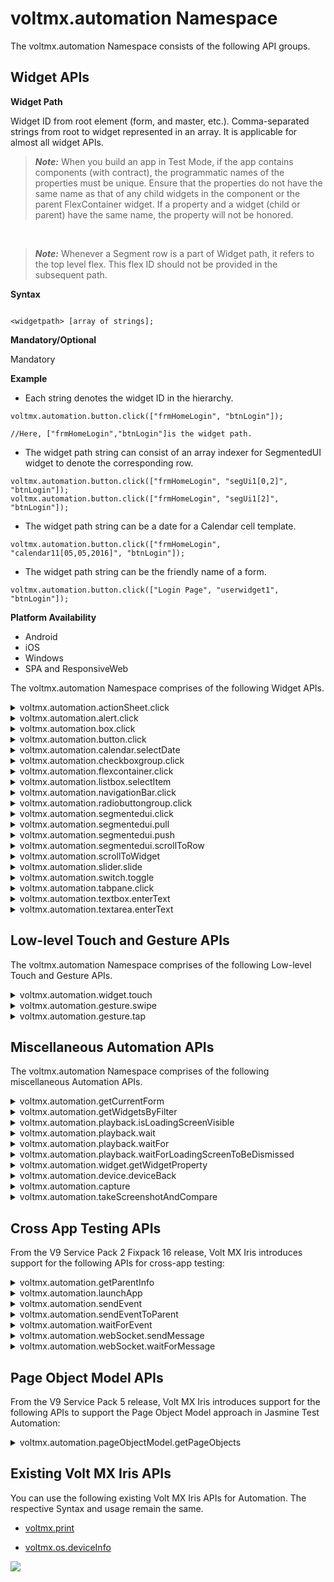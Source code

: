                              


voltmx.automation Namespace
=========================

The voltmx.automation Namespace consists of the following API groups.

Widget APIs
-----------

**Widget Path**

Widget ID from root element (form, and master, etc.). Comma-separated strings from root to widget represented in an array. It is applicable for almost all widget APIs.

> **_Note:_** When you build an app in Test Mode, if the app contains components (with contract), the programmatic names of the properties must be unique. Ensure that the properties do not have the same name as that of any child widgets in the component or the parent FlexContainer widget. If a property and a widget (child or parent) have the same name, the property will not be honored. 

<br>

> **_Note:_** Whenever a Segment row is a part of Widget path, it refers to the top level flex. This flex ID should not be provided in the subsequent path.

<b>Syntax</b>

```

<widgetpath> [array of strings];
```

<b>Mandatory/Optional</b>

Mandatory

<b>Example</b>

*   Each string denotes the widget ID in the hierarchy.
    

```
voltmx.automation.button.click(["frmHomeLogin", "btnLogin"]);

//Here, ["frmHomeLogin","btnLogin"]is the widget path.

```

*   The widget path string can consist of an array indexer for SegmentedUI widget to denote the corresponding row.
    

```
voltmx.automation.button.click(["frmHomeLogin", "segUi1[0,2]", "btnLogin"]);
voltmx.automation.button.click(["frmHomeLogin", "segUi1[2]", "btnLogin"]);
```

*   The widget path string can be a date for a Calendar cell template.

```
voltmx.automation.button.click(["frmHomeLogin", "calendar11[05,05,2016]", "btnLogin"]);
```

*   The widget path string can be the friendly name of a form.

```
voltmx.automation.button.click(["Login Page", "userwidget1", "btnLogin"]);
```

<b>Platform Availability</b>

*   Android
*   iOS
*   Windows
*   SPA and ResponsiveWeb

The voltmx.automation Namespace comprises of the following Widget APIs.

<details close markdown="block"><summary>voltmx.automation.actionSheet.click</summary> 

* * *

Triggers the click event on the provided action item, if it is visible. If the action item is not available, this API returns the No matching actionItem found message.

<b>Syntax</b>

```

voltmx.automation.actionSheet.click("actionItemTitle");
```

<b>Input Parameters</b>

  
| Parameters | Description |
| --- | --- |
| actionItemTitle [string] [Mandatory] | The name of the actionSheet item.|

 

<b>Example</b>

```
voltmx.automation.actionSheet.click("actionItemTitle");
```

<b>Return Values</b>

None

<b>Remarks</b>

Support for the record and playback features for this API is available from the V9 Service Pack 2 Fixpack 16 version of Volt MX Iris.

<b>Platform Availability</b>

*   iOS


* * *
</details>
<details close markdown="block"><summary>voltmx.automation.alert.click</summary> 

* * *

Clicks the provided button, if visible, for the Alert. If multiple alerts are simultaneously shown, this API clicks the most recent alert displayed on the screen.

<b>Syntax</b>

```

voltmx.automation.alert.click(<buttonIndex>);
```

<b>Input Parameters</b>

  
| Parameters | Description |
| --- | --- |
| buttonIndex \[0 or 1\] \[Optional\] | Alert widget supports two buttons. This APIs triggers the click on the YES label if the index is 0, and it triggers the click on the NO label if the index is 1. If the [alert type](voltmx.ui_functions_alert.md#alertType) is **information**, this API triggers the click on the OK label if the index is 0. If you do not pass any buttonIndex, the API triggers the click on the NO label for confirmation alerts and the OK label for information alerts. |

 

<b>Example</b>

```
voltmx.automation.alert.click(0);
```

<b>Return Values</b>

None

<b>Platform Availability</b>

*   Android
*   iOS
*   Windows

<b>Remarks</b>

While using Jasmine Test Automation on the Adaptive Web or Responsive Web platforms, you can use the [spyon](https://jasmine.github.io/api/3.1/global.md#spyOn) API that is provided by Jasmine to gain more control over the alerts.

For Example, you can use the `var spy = spyOn(window, '<method>').and.returnValue(<value>);` code snippet to always return the value that you specify.

The value of <method> and <value >depend on the [type of alert](voltmx.ui_functions_alert.md#alertType).  

*   For **information** and **error** alerts, replace `<method>` with `alert`, and replace the `<value>` parameter with `true`.  
    
*   For **confirmation** alerts, replace `<method>` with `confirm`, and replace the `<value>` parameter with either `true` or `false`.

<b>Example</b>

> ```
if("testcase", async
>     function() {
>         var spy = spyOn(window, 'confirm').and.returnValue(true);
>         voltmx.automation.button.click(["Form", "btn"]);
>         expect(spy).toBe(true);
>     });
> ```

* * *

</details>
<details close markdown="block"><summary>voltmx.automation.box.click</summary>

* * *

Triggers the Box click event on the specified widget, if it is visible and enabled.

<b>Syntax</b>

```

voltmx.automation.box.click (<widgetpath>);
```

<b>Input Parameters</b>

  
| Parameters | Description |
| --- | --- |
| widgetpath \[array of strings\] \[Mandatory\] | Widget ID from root element (form, and master, etc.). Comma-separated strings from root to widget represented in an array. |

 

<b>Example</b>

```
voltmx.automation.box.click(["frmHomeLogin","boxId"]);
```

<b>Return Values</b>

None

<b>Platform Availability</b>

*   Android
*   iOS
*   Windows
*   SPA and Responsive Web

* * *

</details>
<details close markdown="block"><summary>voltmx.automation.button.click</summary>

* * *

Triggers the Button click event on the specified widget, if it is visible and enabled.

<b>Syntax</b>

```

voltmx.automation.button.click (<widgetpath>);
```

<b>Input Parameters</b>

  
| Parameters | Description |
| --- | --- |
| widgetpath \[array of strings\] \[Mandatory\] | Widget ID from root element (form, and master, etc.). Comma-separated strings from root to widget represented in an array. |

 

<b>Example</b>

```

voltmx.automation.button.click(["frmHomeLogin","btnLogin"]);
voltmx.automation.button.click(["frmHomeLogin","segUi1[0,2]", "btnLogin"]);
voltmx.automation.button.click(["frmHomeLogin","segUi1[2]", "btnLogin"]);
```

<b>Return Values</b>

None

<b>Platform Availability</b>

*   Android
*   iOS
*   Windows
*   SPA and ResponsiveWeb

* * *

</details>
<details close markdown="block"><summary>voltmx.automation.calendar.selectDate</summary>

* * *

Triggers the Calendar click event on the specified widget, if it is visible and enabled.

> **_Note:_** Supported view type is pop-up grid

<b>Syntax</b>

```

voltmx.automation.calendar.selectDate (<widgetpath>, <newDate>);
```

<b>Input Parameters</b>

  
| Parameters | Description |
| --- | --- |
| widgetpath \[array of strings\] \[Mandatory\] | Widget ID from root element (form, and master, etc.). Comma-separated strings from root to widget represented in an array. |
| newDate \[array\] \[Mandatory\] | Array representation of a date in mm/dd/yyyy format as \[mm, dd, yyyy\] co-ordinate. This format is irrespective of the calendar format. |

 

<b>Example</b>

```

voltmx.automation.calendar.selectDate(["frmHomeLogin","calenderId"], [12,15,2017]);
```

<b>Return Values</b>

None

> **_Note:_** Automation is supported only for the Calendar default view.

<b>Platform Availability</b>

*   Android
*   iOS
*   Windows
*   SPA and ResponsiveWeb

* * *

</details>
<details close markdown="block"><summary>voltmx.automation.checkboxgroup.click</summary>

* * *

Triggers the CheckBoxGroup click event on the specified widget, if it is visible and enabled.

<b>Syntax</b>

```

voltmx.automation.checkboxgroup.click (<widgetpath>, <chkBoxKey>);
```

<b>Input Parameters</b>

  
| Parameters | Description |
| --- | --- |
| widgetpath \[array of strings\] \[Mandatory\] | Widget ID from root element (form, and master, etc.). Comma-separated strings from root to widget represented in an array. |
| chkBoxKey \[array/integer\] \[Mandatory\] | CheckBoxGroup item that is to be clicked. > **_Note:_** The value of the chkBoxKey must be an Integer for the Table viewType. For all other viewTypes, the value of the chkBoxKey must be an array. |

 

<b>Example</b>

```

voltmx.automation.checkboxgroup.click(["frmHomeLogin","checkboxgroupId"], "checkBoxKey");
```

<b>Return Values</b>

None

<b>Platform Availability</b>

*   Android
*   iOS
*   Windows
*   SPA and ResponsiveWeb

* * *

</details>
<details close markdown="block"><summary>voltmx.automation.flexcontainer.click</summary>

* * *

Triggers the FlexContainer click event on the specified widget, if it is visible and enabled.

<b>Syntax</b>

```

voltmx.automation.flexcontainer.click (<widgetpath>);
```


<b>Input Parameters</b>

  
| Parameters | Description |
| --- | --- |
| widgetpath \[array of strings\] \[Mandatory\] | Widget ID from root element (form, and master, etc.). Comma-separated strings from root to widget represented in an array. |

 

<b>Example</b>

```
voltmx.automation.flexcontainer.click(["frmHomeLogin","flexContainerId"]);
```

<b>Return Values</b>

None

<b>Platform Availability</b>

*   Android
*   iOS
*   Windows
*   SPA and ResponsiveWeb

* * *

</details>
<details close markdown="block"><summary>voltmx.automation.listbox.selectItem</summary>

* * *

Triggers the ListBox click event on the specified widget, if it is visible and enabled.

<b>Syntax</b>

```

voltmx.automation.listbox.selectItem(<widgetpath>, <key>);
```

<b>Input Parameters</b>

  
| Parameters | Description |
| --- | --- |
| widgetpath \[array of strings\] \[Mandatory\] | Widget ID from root element (form, and master, etc.). Comma-separated strings from root to widget represented in an array. |
| key \[string/integer\] \[Mandatory\] | Indicates the key in the ListBox for which item is to be clicked. > **_Note:_** The value of the key must be an Integer for the Table viewType. For all other viewTypes, the value of the key must be a string. |

 

<b>Return Values</b>

None

<b>Example</b>

```

voltmx.automation.listbox.selectItem(["frmHomeLogin","listbox"], "key1");

```

<b>Platform Availability</b>

*   Android
*   iOS
*   Windows
*   SPA and ResponsiveWeb

* * *

</details>
<details close markdown="block"><summary>voltmx.automation.navigationBar.click</summary>

* * *

Triggers the click event on the barButton item of the navigation bar, if it is visible and enabled.

<b>Syntax</b>

```

voltmx.automation.navigationBar.click("barButtonId");
```

<b>Input Parameters</b>

  
| Parameters | Description |
| --- | --- |
| barButtonId [string] [Mandatory] | The ID of the BarButtonItem.|


<b>Return Values</b>

None

<b>Example</b>

```

voltmx.automation.navigationBar.click("barButtonId");

```

<b>Remarks</b>

Support for the record and playback features for this API is available from the V9 Service Pack 2 Fixpack 16 version of Volt MX Iris.

<b>Platform Availability</b>

*   iOS

* * *

</details>
<details close markdown="block"><summary>voltmx.automation.radiobuttongroup.click</summary>

* * *

Triggers the RadioButtonGroup click event on the specified widget, if it is visible and enabled.

<b>Syntax</b>

```

voltmx.automation.radiobuttongroup.click(<widgetpath>, <key>);
```

<b>Input Parameters</b>

  
| Parameters | Description |
| --- | --- |
| widgetpath \[array of strings\] \[Mandatory\] | Widget ID from root element (form, and master, etc.). Comma-separated strings from root to widget represented in an array. |
| key \[string/integer\] \[Mandatory\] | Radiobutton key that needs to be clicked. > **_Note:_** The value of the key must be an Integer for the Table viewType. For all other viewTypes, the value of the key must be a string. |

 

<b>Example</b>

```
voltmx.automation.radiobuttongroup.click(["frmHomeLogin","rdBtnId"], "rdBtnkey");
```

<b>Return Values</b>

None

<b>Platform Availability</b>

*   Android
*   iOS
*   Windows
*   SPA and ResponsiveWeb

* * *

</details>
<details close markdown="block"><summary>voltmx.automation.segmentedui.click</summary>

* * *

Triggers the SegmentedUI click event on the specified widget, if it is visible and enabled.

<b>Syntax</b>

```

voltmx.automation.segmentedui.click(<widgetpath>);
```

<b>Input Parameters</b>

  
| Parameters | Description |
| --- | --- |
| widgetpath \[array of strings\] \[Mandatory\] | Widget ID from root element (form, and master, etc.). Comma-separated strings from root to widget represented in an array. |

 

<b>Example</b>

```
voltmx.automation.segmentedui.click(["frmHomeLogin","segmentedUIId[0,2]"]);
```

<b>Return Values</b>

None

> **_Note:_** Automation is supported only for the Segment table view.

<b>Platform Availability</b>

*   Android
*   iOS
*   Windows
*   SPA and ResponsiveWeb

* * *

</details>
<details close markdown="block"><summary>voltmx.automation.segmentedui.pull</summary>

* * *

Triggers the onPull event on the SegmentedUI, if it is set.

<b>Syntax</b>

```

voltmx.automation.segmentedui.pull(<widgetpath>);
```

<b>Input Parameters</b>

  
| Parameters | Description |
| --- | --- |
| widgetpath \[array of strings\] \[Mandatory\] | Widget ID from root element (form, and master, etc.). Comma-separated strings from root to widget represented in an array. |

<b>Example</b>

```
voltmx.automation.segmentedui.pull(["frmHomeLogin","segmentedUIId"]);

```

<b>Return Values</b>

None

> **_Note:_** Automation is supported only for the Segment table view.

<b>Platform Availability</b>

*   Android
*   iOS
*   ResponsiveWeb

* * *

</details>
<details close markdown="block"><summary>voltmx.automation.segmentedui.push</summary>

* * *

Triggers the onPush event on the SegmentedUI, if it is set.

<b>Syntax</b>

```

voltmx.automation.segmentedui.push(<widgetpath>);
```

<b>Input Parameters</b>

  
| Parameters | Description |
| --- | --- |
| widgetpath \[array of strings\] \[Mandatory\] | Widget ID from root element (form, and master, etc.). Comma-separated strings from root to widget represented in an array. |

<b>Example</b>

```
voltmx.automation.segmentedui.push(["frmHomeLogin"," segmentedUIId "]);
```

<b>Return Values</b>

None

> **_Note:_** Automation is supported only for the Segment table view.

<b>Platform Availability</b>

*   Android
*   iOS
*   ResponsiveWeb

* * *

</details>
<details close markdown="block"><summary>voltmx.automation.segmentedui.scrollToRow</summary>

* * *

Triggers the segment to scroll to the row specified by the index of the specified widget, if it is visible and enabled.

<b>Syntax</b>

```

voltmx.automation.segmentedui.scrollToRow(<widgetpath>);
```

<b>Input Parameters</b>

  
| Parameters | Description |
| --- | --- |
| widgetpath \[array of strings\] \[Mandatory\] | Widget ID from root element (form, and master, etc.). Comma-separated strings from root to widget represented in an array. |

 

<b>Example</b>

```
voltmx.automation.segmentedui.scrollToRow(["frmHomeLogin"," segmentedUIId[12]"]);
voltmx.automation.segmentedui.scrollToRow(["frmHomeLogin"," segmentedUIId[1,3]"]);

```

<b>Return Values</b>

None

> **_Note:_** Automation is supported only for the Segment table view.

Remarks

The voltmx.automation.segmentedui.scrollToRow API does not work on the section header of the Segment.

<b>Platform Availability</b>

*   Android
*   iOS
*   Windows
*   SPA and ResponsiveWeb

* * *

</details>
<details close markdown="block"><summary>voltmx.automation.scrollToWidget</summary>

* * *

Scrolls to ensure that the widget appears in view. It is an awaitable API.

<b>Syntax</b>

```

voltmx.automation.scrollToWidget(<widgetpath>);
```

<b>Input Parameters</b>

  
| Parameter | Description |
| --- | --- |
| widgetpath \[array of strings\] \[Mandatory\] | Widget ID from root element (form, and master, etc.). Comma-separated strings from root to widget represented in an array. |

 

<b>Example</b>

```
await voltmx.automation.scrollToWidget(["frmHomeLogin","btnLogin"]);

```

<b>Return Values</b>

None

> **_Note:_** If segment is a part of widgetpath, then it scrolls only to the segment.

<b>Platform Availability</b>

*   Android
*   iOS
*   Windows
*   SPA and ResponsiveWeb

* * *

</details>
<details close markdown="block"><summary>voltmx.automation.slider.slide</summary>

* * *

Triggers the Slider slide event on the specified widget, if it is visible and enabled.

<b>Syntax</b>

```

voltmx.automation.slider.slide(<widgetpath>, <newValue>);
```

<b>Input Parameters</b>

  
| Parameters | Description |
| --- | --- |
| widgetpath \[array of strings\] \[Mandatory\] | Widget ID from root element (form, and master, etc.). Comma-separated strings from root to widget represented in an array. |
| newValue \[number\] \[Mandatory\] | New slider value within a minimum and maximum range. |

 

<b>Example</b>

```
voltmx.automation.slider.slide(["frmHomeLogin","sliderId"], 25);
```

<b>Return Values</b>

None

<b>Platform Availability</b>

*   Android
*   iOS
*   Windows
*   SPA and ResponsiveWeb

* * *

</details>
<details close markdown="block"><summary>voltmx.automation.switch.toggle</summary>

* * *

Toggles the Switch between ON/OFF on the specified widget, if it is visible and enabled.

<b>Syntax</b>

```

voltmx.automation.switch.toggle(<widgetpath>);
```

<b>Input Parameters</b>

  
| Parameter | Description |
| --- | --- |
| widgetpath \[array of strings\] \[Mandatory\] | Widget ID from root element (form, and master, etc.). Comma-separated strings from root to widget represented in an array. |

<b>Example</b>

```
voltmx.automation.switch.toggle(["frmHomeLogin","switchId"]);
```

<b>Return Values</b>

None

<b>Platform Availability</b>

*   Android
*   iOS
*   Windows
*   SPA and ResponsiveWeb

* * *

</details>
<details close markdown="block"><summary>voltmx.automation.tabpane.click</summary>

* * *

Clicks the tab with the specified tabID on the TabPane widget, if it is visible and enabled.

<b>Syntax</b>

```

voltmx.automation.tabpane.click(<widgetpath>, <tabID>);
```

<b>Input Parameter</b>

  
| Parameter | Description |
| --- | --- |
| widgetpath \[array of strings\] \[Mandatory\] | Widget ID from root element (form, and master, etc.). Comma-separated strings from root to widget represented in an array. |
| tabID \[string\] \[Mandatory\] | The tabID name. |

 

<b>Example</b>

```
voltmx.automation.tabpane.click(["frmHomeLogin","tabpaneId"], ”tabId”);
```

> **_Note:_** Automation is supported only for the TabPane default view.

<b>Return Values</b>

None

<b>Platform Availability</b>

*   Android
*   iOS
*   Windows
*   SPA and ResponsiveWeb

* * *

</details>
<details close markdown="block"><summary>voltmx.automation.textbox.enterText</summary>

* * *

Enters the specified text into the TextBox, if it is visible and enabled.

<b>Syntax</b>

```

voltmx.automation.textbox.enterText(<widgetpath>, <newText>, <Array of objects with options to raise an event>);
```

<b>Input Parameters</b>

  
| Parameter | Description |
| --- | --- |
| widgetpath \[array of strings\] \[Mandatory\] | Widget ID from root element (form, and master, etc.). Comma-separated strings from root to widget represented in an array. |
| newText \[string\] \[Mandatory\] | New text to be set to the TextBox. Specify null to clear the text. |
| Array of Objects \[array of objects\] \[Optional\] | An array of JSON Objects where each object contains options that can be specified as part of the KeyboardEvent Object, such as key, keyCode, [Event Modifier Initializers](https://www.w3.org/TR/uievents#event-modifier-initializers). > **_Note:_** This parameter is only available on the Responsive Web platform. |

 

<b>Example</b>

```
voltmx.automation.textbox.enterText(["frmHomeLogin","textbox"], “sampleText”, [{ modifierCapsLock: true,
        key: 'A'
    }, {
        modifierCapsLock: true,
        key: 'B'
    }, {
        modifierCapsLock: false,
        key: 'c'
    }, {
        modifierCapsLock: false,
        key: 'f'
    }, {
        modifierCapsLock: false,
        key: 'd'
    }, {
        modifierCapsLock: true,
        key: 'E'
    }, {
        modifierCapsLock: false,
        keyCode: 13
    } // For enter key
]);
```

<b>Return Values</b>

None

<b>Platform Availability</b>

*   Android
*   iOS
*   Windows
*   SPA
*   Responsive Web

* * *

</details>
<details close markdown="block"><summary>voltmx.automation.textarea.enterText</summary>

* * *

Enters the specified text into the TextArea, if it is visible and enabled.

<b>Syntax</b>

```

voltmx.automation.textarea.enterText(<widgetpath>, <newText>, <Array of objects with options to raise an event>);
```

<b>Input Parameters</b>

  
| Parameter | Description |
| --- | --- |
| widgetpath \[array of strings\] \[Mandatory\] | Widget ID from root element (form, and master, etc.). Comma-separated strings from root to widget represented in an array. |
| newText \[string\] \[Mandatory\] | New text to be set to the TextArea. Specify null to clear the text. |
| Array of Objects \[array of objects\] \[Optional\] | An array of JSON Objects where each object contains options that can be specified as part of the KeyboardEvent Object, such as key, keyCode, [Event Modifier Initializers](https://www.w3.org/TR/uievents#event-modifier-initializers). > **_Note:_** This parameter is only available on the Responsive Web platform. |

 

<b>Example</b>

```
voltmx.automation.textarea.enterText(["frmHomeLogin","textAreaId"], "sample", [{
        modifierCapsLock: true,
        key: 'A'
    }, {
        modifierCapsLock: true,
        key: 'B'
    }, {
        modifierCapsLock: false,
        key: 'c'
    }, {
        modifierCapsLock: false,
        key: 'f'
    }, {
        modifierCapsLock: false,
        key: 'd'
    }, {
        modifierCapsLock: true,
        key: 'E'
    }, {
        modifierCapsLock: false,
        keyCode: 13
 } // For enter key
]);
```

<b>Return Values</b>

None

<b>Platform Availability</b>

*   Android
*   iOS
*   Windows
*   SPA
*   Responsive Web

* * *
</details>

Low-level Touch and Gesture APIs
--------------------------------

The voltmx.automation Namespace comprises of the following Low-level Touch and Gesture APIs.

<details close markdown="block"><summary>voltmx.automation.widget.touch</summary>

* * *

Triggers the touch event on the specified widget, if it is visible and enabled.

<b>Syntax</b>

```

voltmx.automation.widget.touch(<widgetpath>, <startPoint>, <movePoints>, <endpoint>, <Object with options for raising an event>);
```

<b>Input Parameters</b>

  
| Parameter | Description |
| --- | --- |
| widgetpath \[array of strings\] \[Mandatory\] | Widget ID from root element (form, and master, etc.). Comma-separated strings from root to widget represented in an array. |
| startPoint \[array\] \[Mandatory\] | Represents the start point as \[x, y\] co-ordinates. Alternatively, this can be assigned a null value. |
| movePoints \[array\] \[Mandatory\] | Represents an array of interim points such as \[\[x1, y1\], \[x2, y2\]…\[xn, yn\]\]. Alternatively, this can be assigned a null value. |
| endpoint \[array\] \[Mandatory\] | Represents the end point as \[x, y\] co-ordinates. Alternatively, this can be assigned a null value. |
| Array of Objects \[array of objects\] \[Optional\] | An array of JSON Objects where each object contains options that can be specified as part of the KeyboardEvent Object, such as [Event Modifier Initializers](https://www.w3.org/TR/uievents#event-modifier-initializers). > **_Note:_** This parameter is only available on the Responsive Web platform. |

 

<b>Example</b>

```
voltmx.automation.widget.touch(["Home Page", "appMenuOption2"], [1, 1], [
    [30, 1],
    [50, 1],
    [60, 1],
] 
  [100,1]
  {modifierCapsLock: true}
  );
```

<b>Return Values</b>

None

<b>Platform Availability</b>

*   Android
*   iOS
*   Windows
*   SPA
*   Responsive Web

* * *
</details>

<details close markdown="block"><summary>voltmx.automation.gesture.swipe</summary>

* * *

Use this API to automate the Swipe gesture on the specified widget, if it is visible and enabled.

<b>Syntax</b>

```

voltmx.automation.gesture.swipe([<widgetpath>], <gestureInfo>);
```

<b>Parameters</b>

<table>
<tr>
<th>Parameters</th>
<th>Description</th>
</tr>
<tr>
<td>widgetpath [array of strings] [Mandatory]</td>
<td>Widget ID from root element (such as form, master, etc.). It is an array of comma-separated strings from root to widget.</td>
</tr>
<tr>
<td>gestureInfo [object] [Mandatory]</td>
<td>
<p>A JSON object that contains the following key-value pairs:</p>
<ul>
<li><b>point</b> [X co-ordinate, Y co-ordinate]: The coordinates at which the gesture must be applied.</li>
<li>
<b>swipeDirection</b> [Integer]: The direction in which the swipe gesture must be applied. You can provide the following values for the swipeDirection key:
<ul>
<li>1 → Right to left</li>
<li>2 → Left to right</li>
<li>3 → Bottom to top</li>
<li>4 → Top to bottom</li>
</ul>
</li>
<li><b>fingers</b> [Number]: The number of fingers to be used for the gesture.</li>
</ul>
</td>
</tr>
</table>


<b>Return Values</b>

None
 

<b>Example</b>

```
voltmx.automation.gesture.swipe(["Home Page", "appMenuOption2"], {
   “point”:[30,1],
  “swipeDirection”: 2, 
  “fingers”:1
});
```



<b>Platform Availability</b>

*   Android
*   iOS


* * *
</details>

<details close markdown="block"><summary>voltmx.automation.gesture.tap</summary>

* * *

Use this API to automate the Tap gesture on the specified widget, if it is visible and enabled.

<b>Syntax</b>

```

voltmx.automation.gesture.tap([<widgetpath>], <gestureInfo>);
```

<b>Parameters</b>

<table>
<tr>
<th>Parameters</th>
<th>Description</th>
</tr>
<tr>
<td>widgetpath [array of strings] [Mandatory]</td>
<td>Widget ID from root element (such as form, master, etc.). It is an array of comma-separated strings from root to widget.</td>
</tr>
<tr>
<td>gestureInfo [object] [Mandatory]</td>
<td>
<p>A JSON object that contains the following key-value pairs:</p>
<ul>
<li><b>point</b> [X co-ordinate, Y co-ordinate]: The coordinates at which the gesture must be applied.</li>
<li><b>taps</b> [Number]: The number of taps for the gesture to be applied.</li>
<li><b>fingers</b> [Number]: The number of fingers to be used for the gesture.</li>
</ul>
</td>
</tr>
</table>


<b>Return Values</b>

None
 

<b>Example</b>

```
voltmx.automation.gesture.tap(["Home Page", "appMenuOption2"], {
“point”:[30,1],
“taps”: 2,
“fingers”:1
});
```



<b>Platform Availability</b>

*   Android
*   iOS


* * *
</details>



Miscellaneous Automation APIs
-----------------------------

The voltmx.automation Namespace comprises of the following miscellaneous Automation APIs.

<details close markdown="block"><summary>voltmx.automation.getCurrentForm</summary>

* * *

Returns the name of the current Form.

<b>Syntax</b>

```

voltmx.automation.getCurrentForm();
```

<b>Input Parameters</b>

None

 

<b>Example</b>

```
voltmx.automation.getCurrentForm();
```

<b>Return Values</b>

String - Returns the Form ID of the current Form.

<b>Platform Availability</b>

*   Android
*   iOS
*   SPA
*   Responsive Web

* * *

</details>
<details close markdown="block"><summary>voltmx.automation.getWidgetsByFilter</summary>

* * *

Retrieves the paths of the child widgets of the container widget, based on the filters applied.

<b>Syntax</b>

```

voltmx.automation.getWidgetsByFilter(ContainerWidgetPath, Filters, SearchableWidgets);
```

<b>Input Parameters</b>

  
| Parameters | Description |
| --- | --- |
| containerWidgetPath\[Array\] | This is a mandatory parameter. This parameter specifies the path of the container widget for which the search and filter criteria must be applied. The ContainerWidgetPath parameter only accepts the paths of container widgets such as Form and FlexContainer and FlexScrollContainer widgets. > **_Note:_** Volt MX Iris does not provide support to apply search filters for the child widgets of group widgets (such as Segment, ListBox, TabPane, and Components). However, you can search for the properties of the group widgets. |
| filters \[Array\] | This is a mandatory parameter. This parameter contains an array of search conditions. If you provide multiple filters, only the widget paths that satisfy all the filters are returned. The array for the Filters parameter must contain the following information: **property** \[String\]: Specifies the widget property for which the search criteria applies. **value** \[Object\]: Specifies the value of the widget property for which the search criteria applies. The JSON Object can have a String, Number, or Boolean value. **caseSensitive** \[Boolean\]: Specifies if the search criteria for the property parameter must consider the case of the string. The default value for this key is **true**. This is an optional parameter and is only applicable if the type of the value parameter is String. **searchCriteria** \[Constant\]: Specifies the criteria for searching the value of a property. This is an optional parameter and can have the following constant values for supported criteria:voltmx.automation.SEARCH\_CRITERIA\_EQUALvoltmx.automation.SEARCH\_CRITERIA\_CONTAINSvoltmx.automation.SEARCH\_CRITERIA\_STARTSWITHvoltmx.automation.SEARCH\_CRITERIA\_ENDSWITHvoltmx.automation.SEARCH\_CRITERIA\_GREATERvoltmx.automation.SEARCH\_CRITERIA\_GREATER\_EQUALvoltmx.automation.SEARCH\_CRITERIA\_LESSERvoltmx.automation.SEARCH\_CRITERIA\_LESSER\_EQUAL> **_Note:_** The default value for this parameter is voltmx.automation.SEARCH\_CRITERIA\_EQUAL. |
| searchableWidgets \[Array of Constants\] | This is an optional parameter. This parameter contains an array of constants that specify the widgets to be searched. The array for the searchableWidgets parameter can contain the following widget constants: voltmx.automation.widget.BUTTON voltmx.automation.widget.CALENDAR voltmx.automation.widget.CHECKBOXGROUP voltmx.automation.widget.FLEXCONTAINER voltmx.automation.widget.FLEXSCROLLCONTAINER voltmx.automation.widget.LABEL voltmx.automation.widget.LISTBOX voltmx.automation.widget.RADIOBUTTONGROUP voltmx.automation.widget.SEGMENTEDUI voltmx.automation.widget.SLIDER voltmx.automation.widget.SWITCH voltmx.automation.widget.TABPANE voltmx.automation.widget.TEXTAREA voltmx.automation.widget.TEXTBOX |

 

<b>Example</b> 1

```
widgetList= voltmx.automation.getWidgetsByFilter(
  [“form1”],
  [
    {
      property: “text”,
      value: “Buttontext”,
      caseSensitive: false,
      searchCriteria: voltmx.automation.SEARCH_CRITERIA_CONTAINS
    }
  ],
  [voltmx.automation.widget.BUTTON]
  );

voltmx.automation.button.click(widgetList[0]);
```

<b>Example</b> 2

```
widgetList= voltmx.automation.getWidgetsByFilter(
  [“form1”, “flex1”],
  [
    {
      property: “text”,
      value: “Buttontext”, 
      caseSensitive: false, 
      searchCriteria: voltmx.automation.SEARCH_CRITERIA_STARTSWITH
    },
    {
      property: “isVisible”, 
      value: true, 
      searchCriteria: voltmx.automation.SEARCH_CRITERIA_EQUAL
    },
    {
      property : "zIndex",
      value : 2, 
      searchCriteria :voltmx.automation.SEARCH_CRITERIA_GREATER_EQUAL
    }
  ],
  [
    voltmx.automation.widget.BUTTON,
    voltmx.automation.widget.LABEL,
    voltmx.automation.widget.TEXTBOX
  ]
);

voltmx.automation.waitFor(widgetList[0]);
```

<b>Return Values</b>

Array of widget paths (in an array format) that satisfy the search criteria.

For Example, `[ [“Form1”, “bnt1”], [“Form2”, “btn2”] ]`

<b>Platform Availability</b>

*   Android
*   iOS
*   SPA
*   Responsive Web

* * *

</details>
<details close markdown="block"><summary>voltmx.automation.playback.isLoadingScreenVisible</summary>

* * *

Returns the status of visibility of the loading screen.

<b>Syntax</b>

```

voltmx.automation.playback.isLoadingScreenVisible();
```

<b>Input Parameters</b>

None

 

<b>Example</b>

```
await voltmx.automation.playback.isLoadingScreenVisible();
```

<b>Return Values</b>

Boolean

Returns true if the loading screen is visible on the screen.

Returns false if the loading screen is not visible on the screen.

<b>Platform Availability</b>

*   Android
*   iOS
*   SPA and ResponsiveWeb

* * *

</details>
<details close markdown="block"><summary>voltmx.automation.playback.wait</summary>

* * *

Introduces a delay time in the playback as specified. It is an awaitable API.

<b>Syntax</b>

```

voltmx.automation.playback.wait(<delayTime>);
```

<b>Input Parameters</b>

  
| Parameter | Description |
| --- | --- |
| delayTime \[number\] \[Mandatory\] | Time delay in millisecond. |

 

<b>Example</b>

```
await voltmx.automation.playback.wait(2000);
```

<b>Return Values</b>

None

<b>Platform Availability</b>

*   Android
*   iOS
*   Windows
*   SPA and ResponsiveWeb

* * *

</details>
<details close markdown="block"><summary>voltmx.automation.playback.waitFor</summary>

* * *

Waits for the widget to load completely. It is an awaitable API.

<b>Syntax</b>

```

voltmx.automation.playback.waitFor(<widgetpath> , <timeout in ms>);
```

<b>Input Parameters</b>

  
| Parameters | Description |
| --- | --- |
| widgetpath \[array of strings\] \[Mandatory\] | Widget ID from root element (form, and master, etc.). Comma-separated strings from root to widget represented in an array. |
| timeout \[number\] | It is an optional parameter. The timeout parameter must be specified in milliseconds. If the timeout is not specified, the API waits until the widget appears. |

 

<b>Example</b>

```
await voltmx.automation.playback.waitFor(["Home Page", "amountSpentLabel"]);
```

<b>Return Values</b>

Boolean

Returns true if the widget is found within the timeout period.

Returns false if the wdget is not found within the timeout period.

<b>Platform Availability</b>

*   Android
*   iOS
*   Windows
*   SPA and ResponsiveWeb

* * *

</details>
<details close markdown="block"><summary>voltmx.automation.playback.waitForLoadingScreenToBeDismissed</summary>

* * *

Waits for the loading screen to be dismissed or disappear. It is an awaitable API.

<b>Syntax</b>

```

voltmx.automation.playback.waitForLoadingScreenToBeDismissed(<timeout in ms>);
```

<b>Input Parameters</b>

  
| Parameters | Description |
| --- | --- |
| timeout \[number\] | It is an optional parameter. The timeout parameter must be specified in milliseconds. If the timeout is not specified, the API waits until the widget appears. |

 

<b>Example</b>

```
await voltmx.automation.playback.waitForLoadingScreenToBeDismissed("amountSpentLabel");
```

<b>Return Values</b>

Boolean

Returns true if there is no loading screen or the loading screen has disappeared.

Returns false if the loading screen is visible on the screen.

<b>Platform Availability</b>

*   Android
*   iOS
*   SPA and ResponsiveWeb

* * *

</details>
<details close markdown="block"><summary>voltmx.automation.widget.getWidgetProperty</summary>

* * *

Returns the particular Volt MX-defined property on the specified widget.

<b>Syntax</b>

```

voltmx.automation.widget.getWidgetProperty(<widgetpath>, <propertyName>);
```

<b>Input Parameters</b>

  
| Parameter | Description |
| --- | --- |
| widgetpath \[array of strings\] \[Mandatory\] | Widget ID from root element (form, and master, etc.). Comma-separated strings from root to widget represented in an array. |
| propertyName \[string\] \[Mandatory\] | Widget property name. |

 

<b>Example</b>

```
var labelText = voltmx.automation.widget.getWidgetProperty (["Home Page", "amountSpentLabel"], "text");
```

<b>Return Values</b>

The value of the property specified for the widget

<b>Platform Availability</b>

*   Android
*   iOS
*   Windows
*   SPA and ResponsiveWeb

* * *

</details>
<details close markdown="block"><summary>voltmx.automation.device.deviceBack</summary>

* * *

Invokes the back action of the device. It is an awaitable API.

<b>Syntax</b>

```

voltmx.automation.device.deviceBack();
```

<b>Input Parameters</b>

None

<b>Example</b>

```
await voltmx.automation.device.deviceBack();
```

<b>Return Values</b>

None

<b>Platform Availability</b>

*   Android
*   iOS
*   Windows
*   SPA and ResponsiveWeb

* * *

</details>
<details close markdown="block"><summary>voltmx.automation.capture</summary>

* * *

The api takes a screenshot of the widget passed. If the widget does not pass, the screenshot captures the entire screen.

<b>Syntax</b>

```

voltmx.automation.capture(<widgetpath>);
```

<b>Input Parameters</b>

  
| Parameter | Description |
| --- | --- |
| widgetpath \[array of strings\] \[Mandatory\] | Widget ID from root element (form, and master, etc.). Comma-separated strings from root to widget represented in an array. If you do not specify this parameter, the screenshot of the entire current screen is taken. |

 

<b>Example</b>

```
voltmx.automation.capture(["frmHomeLogin","btnLogin"]);
voltmx.automation.capture();

```

<b>Return Values</b>

None

<b>Platform Availability</b>

*   Android
*   iOS
*   Windows

* * *
</details>

<details close markdown="block"><summary>voltmx.automation.takeScreenshotAndCompare</summary>

* * *

This API allows the framework to capture a screenshot and send it to the Volt MX Automator tool along with a filename for the screenshot. The API then waits for the Automator tool to compare the screenshot with the baseline image and returns the result. This is an awaitable API.

<b>Syntax</b>

```

voltmx.automation.takeScreenshotAndCompare(screenshotFilename, options);
```

<b>Input Parameters</b>

  
<table>
<tr>
<th>Parameter</th>
<th>Description</th>
</tr>
<tr>
<td>screenshotFilename [String] [Mandatory]</td>
<td>The file name for the screenshot. Volt MX Iris saves the screenshot for a particular platform (and channel) in the respective folder with this file name.</td>
</tr>
<tr>
<td>options [JSON Object] [Mandatory]</td>
<td>
<p>The configuration details used to capture and compare the screenshot. A JSON Object that contains the following key-value pairs:</p>
<ul>
<li><b>threshold</b>[Number]: The threshold value used to compare the images. The value must be a number between 0 and 100 in percentage (for example, if you provide the value as 20, the threshold is 20%). The default value of this parameter is 0.</li>
<li><b>screenshotType</b>: The type of screenshot to be captured. The supported values for this parameter are fullscreen and widget.
<li><b>widgetpath</b>[array of strings]: The path of the widget (Widget ID) from the root element (for example, form or master) represented in an array of comma-separated strings. You must provide the value for this parameter in case of widget-level screenshots. If you do not specify this parameter, Volt MX Iris captures the screenshot of the entire current screen.</li>
</ul>
</td>
</tr>
</table>

 

<b>Example</b>

```
var options = {
    threshold = 1000,
    screenshotType = widget,
    widgetpath = ["frmHomeLogin", "btnLogin"]
}
voltmx.automation.takeScreenshotAndCompare("TestScreen", options);
```

<b>Return Values</b>

Boolean

* Returns true if both the images match.
* Returns false if the images do not match or if the images are not available.

<b>Platform Availability</b>

*   Android
*   iOS
*   Responsive Web

* * *
</details>



## <a id="cross"></a> Cross App Testing APIs


From the V9 Service Pack 2 Fixpack 16 release, Volt MX Iris introduces support for the following APIs for cross-app testing:

<details close markdown="block"><summary id ="getParentInfo">voltmx.automation.getParentInfo</summary>

* * *

This API returns a JSON Object (dictionary) that contains the details of the application that launched the current app.

<b>Syntax</b>

```

voltmx.automation.getParentInfo();
```

<b>Return Values</b>  
  
  A JSON Object that contains the following keys:
  
  |Parameters|Description|
  | --- | --- |
  |appName [String]|The name of the parent application.|
  |windowRef [Object]|A window reference object of the parent application.|
  |queryParams [JSON Object]|A JSON Object that contains all the queryParams that are passed while launching the current application. The return value is null if no params are passed.|
  
  
<b>Platform Availability</b>

*   Responsive Web

* * *
</details>


<details close markdown="block"><summary id="launchApp">voltmx.automation.launchApp</summary>

* * *

This API is used to launch a new app from the current app .Each time you invoke this API with a proper URL, a new window is launched with the specified URL.

This API retrieves the following keys from the `IntegrationTests.json` file:


The **Application URL** to be launched is derived from the **URL** key.

The **testresources URL** is derived from **protocol** and **ScriptURL** keys.

These keys are associated with the **appName** and are appended to the query parameters as the **parentApp** parameter, which is the name of the current application.


<b>Syntax</b>

```

voltmx.automation.launchApp(options);
```

<b>Input Parameters</b>  
  
  A JSON Object that contains the following keys:
  
  |Parameters|Description|
  | --- | --- |
  |appName [String] - Mandatory|The name of the application to be launched.|
  |queryParams [JSON Object] - Optional|A JSON Object that contains a list of all the parameters to be sent in the queryParams that are passed to the application being launched. The JSON Object contains the following key that can be passed along with other custom keys: <br> . <b>testPlan</b> [Optional]: The Test Plan that is to be used by the app after it is launched. If this parameter is not specified, the API uses the testPlan.js file for execution.|


<b>Example</b>

```
var options = {
    "appName": "AppTwo",
    "queryParams": {
        "testPlan": "signUpPlan"
    }
}
var targetWindow = voltmx.automation.launchApp(options);
```

<b>Return Values</b> 

A WindowProxy (window reference) object which is a reference to the newly opened window.

If the specified window is not opened, the API returns a Null value.

  
<b>Platform Availability</b>

*   Responsive Web

* * *
</details>


<details close markdown="block"><summary id ="sendEvent">voltmx.automation.sendEvent</summary>

* * *

This API is used to send a message to another app that is associated with the current app. By using this API, you can resume the second application from the first and vice versa.


<b>Syntax</b>

```

voltmx.automation.sendEvent(options);
```

<b>Input Parameters</b>  
  
  _options_ - A JSON Object that contains the following keys:
  
  |Parameters|Description|
  | --- | --- |
  |windowRef [Object]|A window reference object returned from the [launchApp](#launchApp) API.|
  |eventName [String]|The name of the event for which the API must wait. The event name can be any user-defined string.|
  |appName [String]|The name of the app to which the event must be sent.|
  |data|The data that needs to be sent to the other app. The data can be of any datatype.|

<b>Example</b>

```
var options = {
    "windowRef": targetWindow,
    "eventName": 'emailid',
    "appName": "AppTwo",
    "data": {
        "email": "test@test.com"
    }
}
voltmx.automation.sendEvent(options);
```

<b>Return Values</b> 

Boolean

Returns true if the app is already launched and the message is posted.

Returns false if the recipient app is not launched and open.

  
<b>Platform Availability</b>

*   Responsive Web

* * *
</details>


<details close markdown="block"><summary id="sendEventToParent">voltmx.automation.sendEventToParent</summary>

* * *

This API is used to send a message to the parent app that is associated with the current app. By using this API, you can resume the application that launched the current application.


<b>Syntax</b>

```

voltmx.automation.sendEventToParent(options);;
```

<b>Input Parameters</b>  
  
  _options_ - A JSON Object that contains the following keys:
  
  |Parameters|Description|
  | --- | --- |
  |eventName [String]|The name of the event for which the API must wait. The event name can be any user-defined string.|
  |data|The data that needs to be sent to the other app. The data can be of any datatype.|


<b>Example</b>

```
var options = {     
  "eventName": 'emailid',
    "data": {
        "email": "test@test.com"
    }
}
voltmx.automation.sendEventToParent(options);
```

<b>Return Values</b> 

Boolean

Returns true if the app is already launched and the message is posted.

Returns false if the recipient app is not launched and open.

  
<b>Platform Availability</b>

*   Responsive Web

* * *
</details>


<details close markdown="block"><summary id="waitForEvent">voltmx.automation.waitForEvent</summary>

* * *

This API waits for the instructions from the other app that this API is used for. This API waits indefinitely to receive the instruction (with the same eventName) from the other app to resume execution.


<b>Syntax</b>

```

voltmx.automation.waitForEvent(options);
```

<b>Input Parameters</b>  
  
  _options_ - A JSON Object that contains the following keys:
  
  |Parameters|Description|
  | --- | --- |
  |maxWait[number]|It is an optional parameter. The maximum time in milliseconds for which the API must wait for the specified event to occur.|
  |eventName [String]|The name of the event for which the API must wait. The event name can be any user-defined string.|


<b>Example</b>

```
var options = {
maxWait : 2000,
eventName : "resume"
}
voltmx.automation.waitForEvent(options);
```

<b>Return Values</b> 

A JSON Object with the following key-value pairs:

* **eventReceived**: A boolean value that indicates if the event is received in time or not.
* **data**: A data object that is sent from the second app.

  
<b>Platform Availability</b>

*   Responsive Web

* * *
</details>


<details close markdown="block"><summary id="sendMessage">voltmx.automation.webSocket.sendMessage</summary>

* * *

This API is used to send messages to other client apps that are connected to the same WebSocket Server.


<b>Syntax</b>

```

voltmx.automation.webSocket.sendMessage(options);
```

<b>Input Parameters</b>  
  
  _options_ - A JSON Object that contains the following keys:
  
  |Parameters|Description|
  | --- | --- |
  |eventName [String]|The name of the event that must be executed in Temenos App Factory.|
  |data [String/Number/Object]|Additional data that must be passed in the message.|
  |to [String] - Optional|The Selenium client receiver of the non-voltmx app that uses the same WebSocket for communication.<br>The default value of this parameter is the clientID of the app from Temenos App Factory.<br>To send a message to a client app that is not on App Factory, set the value of this parameter as the clientID of the app.|


<b>Example</b>

```
voltmx.automation.webSocket.sendMessage ({
  "eventName": "<authenticate>",
 "data":string/number/object,
 "to": "<seleniumClientId/AppiumClientId>"
 }
);
```

  
<b>Platform Availability</b>

*  Android
*  iOS
*  Responsive Web

* * *
</details>

<details close markdown="block"><summary id="waitForMessage">voltmx.automation.webSocket.waitForMessage</summary>

* * *

This API waits until the specified event is received. This is an awaitable API.


<b>Syntax</b>

```

voltmx.automation.webSocket.waitForMessage(options);
```

<b>Input Parameters</b>  
  
  _options_ - A JSON Object that contains the following keys:
  
  |Parameters|Description|
  | --- | --- |
  |eventName [String] - Mandatory|The event that needs to be executed.<br>The API internally waits until it receives a message from the Selenium client with the same eventName.|
  |maxWait [Number] - Optional|The maximum amount of time (in milliseconds) that the API must wait for the event to be received.|



<b>Example</b>

```
await voltmx.automation.webSocket.waitForMessage(
{
 "eventName" : "executionDone"
 }
);
```

  
<b>Platform Availability</b>

*  Android
*  iOS
*  Responsive Web

* * *
</details>



## <a name="pom"></a> Page Object Model APIs

From the V9 Service Pack 5 release, Volt MX Iris introduces support for the following APIs to support the Page Object Model approach in Jasmine Test Automation:

<details close markdown="block"><summary id="getPageObjects">voltmx.automation.pageObjectModel.getPageObjects</summary>

* * *

Use this API to retrieve and return the Page Objects for a specified Page.


<b>Syntax</b>

```

voltmx.automation.pageObjectModel.getPageObjects();
```

<b>Input Parameters</b>  
  
An array of JavaScript Objects that contains the following keys:
  
  |Parameters|Description|
  | --- | --- |
  |appName [String] [Mandatory]|The name of the app or project that the Page Object Model belongs to.|
  |id [String] [Mandatory]|The name of the Form, Template, or Component for which the Page Object Model is to be retrieved.|
  |type [Constant] [Optional]|It is an optional parameter. The type of Page for which the Page Objects are to be retrieved.<br>The type parameter can have the following values:<br> **.** ***voltmx.automation.pageObjectModel.TYPE_FORM*** [Constant]: Retrieve Page Objects for Forms.<br> **.** ***voltmx.automation.pageObjectModel.TYPE_COMPONENT*** [Constant]: Retrieve Page Objects for Components.<br> **.** ***voltmx.automation.pageObjectModel.TYPE_TEMPLATE*** [Constant]: Retrieve Page Objects for Templates.|


<b>Example 1</b>

```
var pageobjects = voltmx.automation.pageObjectModel.getPageObjects([
    {"appName" : "App1",  "id": "Form1", "type" : voltmx.automation.pageObjectModel.TYPE_FORM},
    {"appName" : "App1", "id": "comp.jasmineComp.comp1.comp1", "type" : voltmx.automation.pageObjectModel.TYPE_COMPONENT},
    {"appName" : "App1",  "id": "segRowTemplate1", "type" : voltmx.automation.pageObjectModel.TYPE_TEMPLATE}
]);
```

<b>Example 2</b>

```
var [form1_pom, form2_pom] = voltmx.automation.pageObjectModel.getPageObjects([
	{"appName" : "App1",  "id": "Form1"},
	{"appName" : "App1",  "id": "Form2"}
]);
```

<b>Return Values</b>

An array of Page Objects for the specified Pages in the JavaScript Object format. The order of the Page Objects returned and the size of the array returned is the same as the input array.

The API returns a Null value if a Page Object is not found for the specified Page.


<b>Remarks</b>

Use this API in a Test Case that uses Page Objects.

Here is a sample Test Case that uses the voltmx.automation.pageObjectModel.getPageObjects API to retrieve Page Object Models:

```
it("testCase1", async function () {
    var _pageobjects = voltmx.automation.pageObjectModel.getPageObjects([
 
        { "appName": "App1", "id": "Form1", "type": voltmx.automation.pageObjectModel.TYPE_FORM },
 
        { "appName": "App1", "id": "comp.jasmineComp.comp1.comp1", "type": voltmx.automation.pageObjectModel.TYPE_COMPONENT },
 
        { "appName": "App1", "id": "segRowTemplate1", "type": voltmx.automation.pageObjectModel.TYPE_TEMPLATE }
    ]);
    var Form1_pom = _pageobjects[0];
    var comp1_pom = _pageobjects[1];
    var template1_pom = _pageobjects[2];
 
    await voltmx.automation.playback.waitFor([Form1_pom._path, Form1_pom.Button1]);
    voltmx.automation.button.click([Form1_pom._path, Form1_pom.Button1]); //Form
 
    voltmx.automation.button.click([Form1_pom._path, Form1_pom.comp1Id, comp1_pom.BtnInComponent]); //Component
 
    voltmx.automation.button.click([Form1_pom._path, template1_pom.BtnInTemplate]); //Template	
});
]);
```

<b>Platform Availability</b>

*  Android
*  iOS
*  Responsive Web

* * *
</details>




Existing Volt MX Iris APIs
--------------------------------

You can use the following existing Volt MX Iris APIs for Automation. The respective Syntax and usage remain the same.

*   [voltmx.print](voltmx_functions.md#print)
    
*   [voltmx.os.deviceInfo](voltmx.os_functions.md#deviceInfo)

![](resources/prettify/onload.png)
